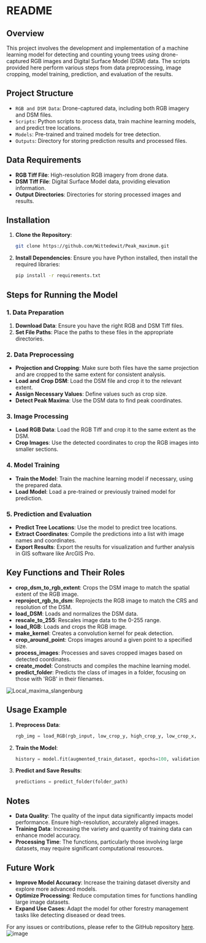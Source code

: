 # README

## Overview

This project involves the development and implementation of a machine learning model for detecting and counting young trees using drone-captured RGB images and Digital Surface Model (DSM) data. The scripts provided here perform various steps from data preprocessing, image cropping, model training, prediction, and evaluation of the results.

## Project Structure

- `RGB and DSM Data`: Drone-captured data, including both RGB imagery and DSM files.
- `Scripts`: Python scripts to process data, train machine learning models, and predict tree locations.
- `Models`: Pre-trained and trained models for tree detection.
- `Outputs`: Directory for storing prediction results and processed files.

## Data Requirements

- **RGB Tiff File**: High-resolution RGB imagery from drone data.
- **DSM Tiff File**: Digital Surface Model data, providing elevation information.
- **Output Directories**: Directories for storing processed images and results.

## Installation

1. **Clone the Repository**:
   ```bash
   git clone https://github.com/Wittedewit/Peak_maximum.git
   ```

2. **Install Dependencies**:
   Ensure you have Python installed, then install the required libraries:
   ```bash
   pip install -r requirements.txt
   ```

## Steps for Running the Model

### 1. Data Preparation

1. **Download Data**: Ensure you have the right RGB and DSM Tiff files.
2. **Set File Paths**: Place the paths to these files in the appropriate directories.

### 2. Data Preprocessing

- **Projection and Cropping**: Make sure both files have the same projection and are cropped to the same extent for consistent analysis.
- **Load and Crop DSM**: Load the DSM file and crop it to the relevant extent.
- **Assign Necessary Values**: Define values such as crop size.
- **Detect Peak Maxima**: Use the DSM data to find peak coordinates.

### 3. Image Processing

- **Load RGB Data**: Load the RGB Tiff and crop it to the same extent as the DSM.
- **Crop Images**: Use the detected coordinates to crop the RGB images into smaller sections.

### 4. Model Training

- **Train the Model**: Train the machine learning model if necessary, using the prepared data.
- **Load Model**: Load a pre-trained or previously trained model for prediction.

### 5. Prediction and Evaluation

- **Predict Tree Locations**: Use the model to predict tree locations.
- **Extract Coordinates**: Compile the predictions into a list with image names and coordinates.
- **Export Results**: Export the results for visualization and further analysis in GIS software like ArcGIS Pro.

## Key Functions and Their Roles

- **crop_dsm_to_rgb_extent**: Crops the DSM image to match the spatial extent of the RGB image.
- **reproject_rgb_to_dsm**: Reprojects the RGB image to match the CRS and resolution of the DSM.
- **load_DSM**: Loads and normalizes the DSM data.
- **rescale_to_255**: Rescales image data to the 0-255 range.
- **load_RGB**: Loads and crops the RGB image.
- **make_kernel**: Creates a convolution kernel for peak detection.
- **crop_around_point**: Crops images around a given point to a specified size.
- **process_images**: Processes and saves cropped images based on detected coordinates.
- **create_model**: Constructs and compiles the machine learning model.
- **predict_folder**: Predicts the class of images in a folder, focusing on those with 'RGB' in their filenames.

![Local_maxima_slangenburg](https://github.com/Wittedewit/Peak_maximum/assets/105919559/0901dd3c-0ce8-4fa8-9292-be3df0b9d899)


## Usage Example

1. **Preprocess Data**:
   ```python
   rgb_img = load_RGB(rgb_input, low_crop_y, high_crop_y, low_crop_x, high_crop_x, rgb_output_dir)
   ```

2. **Train the Model**:
   ```python
   history = model.fit(augmented_train_dataset, epochs=100, validation_data=normalized_val_dataset)
   ```

3. **Predict and Save Results**:
   ```python
   predictions = predict_folder(folder_path)
   ```

## Notes

- **Data Quality**: The quality of the input data significantly impacts model performance. Ensure high-resolution, accurately aligned images.
- **Training Data**: Increasing the variety and quantity of training data can enhance model accuracy.
- **Processing Time**: The functions, particularly those involving large datasets, may require significant computational resources.

## Future Work

- **Improve Model Accuracy**: Increase the training dataset diversity and explore more advanced models.
- **Optimize Processing**: Reduce computation times for functions handling large image datasets.
- **Expand Use Cases**: Adapt the model for other forestry management tasks like detecting diseased or dead trees.

For any issues or contributions, please refer to the GitHub repository [here](https://github.com/Wittedewit/Peak_maximum.git).
![image](https://github.com/Wittedewit/Peak_maximum/assets/105919559/a60a2a31-6339-4fc5-8d77-25c266ee8a8a)

